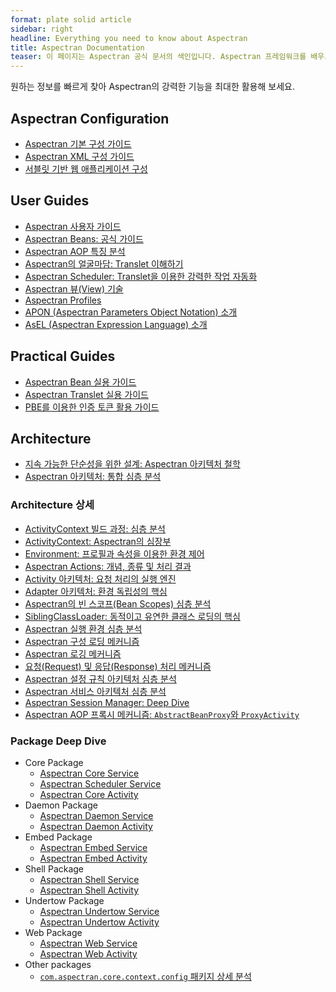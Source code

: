 ```yaml
---
format: plate solid article
sidebar: right
headline: Everything you need to know about Aspectran
title: Aspectran Documentation
teaser: 이 페이지는 Aspectran 공식 문서의 색인입니다. Aspectran 프레임워크를 배우고 사용하는 데 도움이 되는 모든 문서를 여기에서 찾아볼 수 있습니다. 설정 가이드, 사용자 가이드, 실용 가이드, 아키텍처 문서 등 필요한 정보를 쉽게 탐색하고 접근할 수 있도록 구성했습니다.
---
```


원하는 정보를 빠르게 찾아 Aspectran의 강력한 기능을 최대한 활용해 보세요.

## Aspectran Configuration

*   [Aspectran 기본 구성 가이드](https://aspectran.com/ko/docs/configurations/aspectran-configuration/)
*   [Aspectran XML 구성 가이드](https://aspectran.com/ko/docs/configurations/aspectran-xml-configuration/)
*   [서블릿 기반 웹 애플리케이션 구성](https://aspectran.com/ko/docs/configurations/aspectran-servlet-configuration/)

## User Guides

*   [Aspectran 사용자 가이드](https://aspectran.com/ko/aspectran/user-guide/)
*   [Aspectran Beans: 공식 가이드](https://aspectran.com/ko/docs/guides/aspectran-beans/)
*   [Aspectran AOP 특징 분석](https://aspectran.com/ko/docs/guides/aspectran-aop/)
*   [Aspectran의 얼굴마담: Translet 이해하기](https://aspectran.com/ko/docs/guides/aspectran-translet/)
*   [Aspectran Scheduler: Translet을 이용한 강력한 작업 자동화](https://aspectran.com/ko/docs/guides/aspectran-scheduler/)
*   [Aspectran 뷰(View) 기술](https://aspectran.com/ko/docs/guides/aspectran-view-technologies/)
*   [Aspectran Profiles](https://aspectran.com/ko/docs/guides/aspectran-profiles/)
*   [APON (Aspectran Parameters Object Notation) 소개](https://aspectran.com/ko/docs/guides/introduce-apon/)
*   [AsEL (Aspectran Expression Language) 소개](https://aspectran.com/ko/docs/guides/introduce-asel/)

## Practical Guides

-   [Aspectran Bean 실용 가이드](https://aspectran.com/ko/docs/guides/practical-guide-to-beans/)
-   [Aspectran Translet 실용 가이드](https://aspectran.com/ko/docs/guides/practical-guide-to-translets/)
-   [PBE를 이용한 인증 토큰 활용 가이드](https://aspectran.com/ko/docs/guides/practical-guide-to-pbe-token-based-authentication/)

## Architecture

-   [지속 가능한 단순성을 위한 설계: Aspectran 아키텍처 철학](https://aspectran.com/ko/why-aspectran/)
-   [Aspectran 아키텍처: 통합 심층 분석](https://aspectran.com/ko/aspectran/architecture/)

### Architecture 상세

*   [ActivityContext 빌드 과정: 심층 분석](https://aspectran.com/ko/docs/architecture/activity-context-building/)
*   [ActivityContext: Aspectran의 심장부](https://aspectran.com/ko/docs/architecture/activity-context/)
*   [Environment: 프로필과 속성을 이용한 환경 제어](https://aspectran.com/ko/docs/architecture/activity-environment/)
*   [Aspectran Actions: 개념, 종류 및 처리 결과](https://aspectran.com/ko/docs/architecture/aspectran-actions/)
*   [Activity 아키텍처: 요청 처리의 실행 엔진](https://aspectran.com/ko/docs/architecture/aspectran-activities/)
*   [Adapter 아키텍처: 환경 독립성의 핵심](https://aspectran.com/ko/docs/architecture/aspectran-adapters/)
*   [Aspectran의 빈 스코프(Bean Scopes) 심층 분석](https://aspectran.com/ko/docs/architecture/aspectran-bean-scopes/)
*   [SiblingClassLoader: 동적이고 유연한 클래스 로딩의 핵심](https://aspectran.com/ko/docs/architecture/aspectran-classloader/)
*   [Aspectran 실행 환경 심층 분석](https://aspectran.com/ko/docs/architecture/aspectran-execution-environments/)
*   [Aspectran 구성 로딩 메커니즘](https://aspectran.com/ko/docs/architecture/aspectran-loading-mechanism/)
*   [Aspectran 로깅 메커니즘](https://aspectran.com/ko/docs/architecture/aspectran-logging-mechanism/)
*   [요청(Request) 및 응답(Response) 처리 메커니즘](https://aspectran.com/ko/docs/architecture/aspectran-request-response/)
*   [Aspectran 설정 규칙 아키텍처 심층 분석](https://aspectran.com/ko/docs/architecture/aspectran-rule-architecture/)
*   [Aspectran 서비스 아키텍처 심층 분석](https://aspectran.com/ko/docs/architecture/aspectran-services/)
*   [Aspectran Session Manager: Deep Dive](https://aspectran.com/ko/docs/architecture/aspectran-session-manager/)
*   [Aspectran AOP 프록시 메커니즘: `AbstractBeanProxy`와 `ProxyActivity`](https://aspectran.com/ko/docs/architecture/new-aop-proxy-mechanism/)

### Package Deep Dive

*   Core Package
    *   [Aspectran Core Service](https://aspectran.com/ko/docs/architecture/packages/aspectran-core-service/)
    *   [Aspectran Scheduler Service](https://aspectran.com/ko/docs/architecture/packages/aspectran-scheduler-service/)
    *   [Aspectran Core Activity](https://aspectran.com/ko/docs/architecture/packages/aspectran-core-activity/)
*   Daemon Package
    *   [Aspectran Daemon Service](https://aspectran.com/ko/docs/architecture/packages/aspectran-daemon-service/)
    *   [Aspectran Daemon Activity](https://aspectran.com/ko/docs/architecture/packages/aspectran-daemon-activity/)
*   Embed Package
    *   [Aspectran Embed Service](https://aspectran.com/ko/docs/architecture/packages/aspectran-embed-service/)
    *   [Aspectran Embed Activity](https://aspectran.com/ko/docs/architecture/packages/aspectran-embed-activity/)
*   Shell Package
    *   [Aspectran Shell Service](https://aspectran.com/ko/docs/architecture/packages/aspectran-shell-service/)
    *   [Aspectran Shell Activity](https://aspectran.com/ko/docs/architecture/packages/aspectran-shell-activity/)
*   Undertow Package
    *   [Aspectran Undertow Service](https://aspectran.com/ko/docs/architecture/packages/aspectran-undertow-service/)
    *   [Aspectran Undertow Activity](https://aspectran.com/ko/docs/architecture/packages/aspectran-undertow-activity/)
*   Web Package
    *   [Aspectran Web Service](https://aspectran.com/ko/docs/architecture/packages/aspectran-web-service/)
    *   [Aspectran Web Activity](https://aspectran.com/ko/docs/architecture/packages/aspectran-web-activity/)
*   Other packages
    *   [`com.aspectran.core.context.config` 패키지 상세 분석](architecture/packages/aspectran-config-parameters_ko.md)
